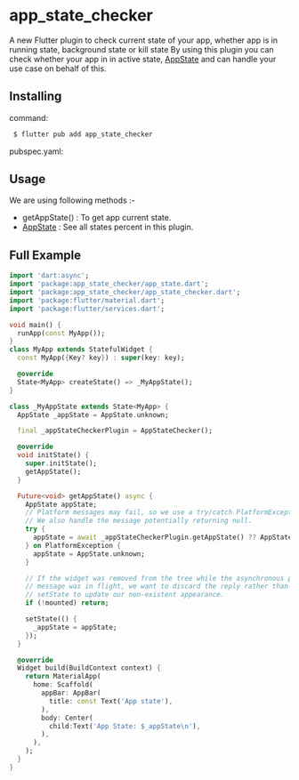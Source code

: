 # app_state_checker

A new Flutter plugin to check current state of your app, whether app is in running state, background state or kill state 
By using this plugin you can check whether your app in in active state, [AppState](/lib/app_state.dart) and can handle your use case on behalf of this.


## Installing

command:

```dart
 $ flutter pub add app_state_checker
```

pubspec.yaml:

## Usage

We are using following methods :-

- getAppState() : To get app current state.
- [AppState](lib/app_state.dart) : See all states percent in this plugin.

## Full Example

```dart
import 'dart:async';
import 'package:app_state_checker/app_state.dart';
import 'package:app_state_checker/app_state_checker.dart';
import 'package:flutter/material.dart';
import 'package:flutter/services.dart';

void main() {
  runApp(const MyApp());
}
class MyApp extends StatefulWidget {
  const MyApp({Key? key}) : super(key: key);

  @override
  State<MyApp> createState() => _MyAppState();
}

class _MyAppState extends State<MyApp> {
  AppState _appState = AppState.unknown;

  final _appStateCheckerPlugin = AppStateChecker();

  @override
  void initState() {
    super.initState();
    getAppState();
  }

  Future<void> getAppState() async {
    AppState appState;
    // Platform messages may fail, so we use a try/catch PlatformException.
    // We also handle the message potentially returning null.
    try {
      appState = await _appStateCheckerPlugin.getAppState() ?? AppState.unknown;
    } on PlatformException {
      appState = AppState.unknown;
    }

    // If the widget was removed from the tree while the asynchronous platform
    // message was in flight, we want to discard the reply rather than calling
    // setState to update our non-existent appearance.
    if (!mounted) return;

    setState(() {
      _appState = appState;
    });
  }

  @override
  Widget build(BuildContext context) {
    return MaterialApp(
      home: Scaffold(
        appBar: AppBar(
          title: const Text('App state'),
        ),
        body: Center(
          child:Text('App State: $_appState\n'),
        ),
      ),
    );
  }
}
```